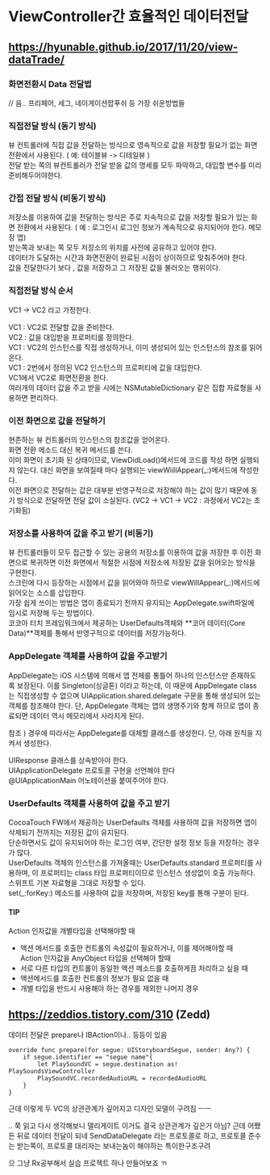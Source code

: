 # ViewController간 효율적인 데이터전달
## https://hyunable.github.io/2017/11/20/view-dataTrade/
### 화면전환시 Data 전달법 
// 음.. 프리페어, 세그, 네이게이션팝푸쉬 등 가장 쉬운방법들

### 직접전달 방식 (동기 방식)  
뷰 컨트롤러에 직접 값을 전달하는 방식으로 영속적으로 값을 저장할 필요가 없는 화면 전환에서 사용된다. ( 예: 테이블뷰 -> 디테일뷰 )  
전달 받는 쪽의 뷰컨트롤러가 전달 받을 값의 명세를 모두 파악하고, 대입할 변수를 미리 준비해두어야한다.

### 간접 전달 방식 (비동기 방식)
저장소를 이용하여 값을 전달하는 방식은 주로 지속적으로 값을 저장할 필요가 있는 화면 전환에서 사용된다. ( 예 : 로그인시 로그인 정보가 계속적으로 유지되어야 한다. 메모장 앱)  
받는쪽과 보내는 쪽 모두 저장소의 위치를 사전에 공유하고 있어야 한다.  
데이터가 도달하는 시간과 화면전환이 완료된 시점이 상이하므로 맞춰주어야 한다.  
값을 전달한다기 보다 , 값을 저장하고 그 저장된 값을 불러오는 행위이다.

### 직접전달 방식 순서
VC1 -> VC2 라고 가정한다.  

VC1 : VC2로 전달할 값을 준비한다.  
VC2 : 값을 대입받을 프로퍼티를 정의한다.  
VC1 : VC2의 인스턴스를 직접 생성하거나, 이미 생성되어 있는 인스턴스의 참조를 읽어온다.  
VC1 : 2번에서 정의된 VC2 인스턴스의 프로퍼티에 값을 대입한다.  
VC1에서 VC2로 화면전환을 한다.  
여러개의 데이터 값을 주고 받을 시에는 NSMutableDictionary 같은 집합 자료형을 사용하면 편리하다.  

### 이전 화면으로 값을 전달하기
현존하는 뷰 컨트롤러의 인스턴스의 참조값을 얻어온다.  
화면 전환 메소드 대신 복귀 메서드를 쓴다.  
이미 화면이 초기화 된 상태이므로, ViewDidLoad()메서드에 코드를 작성 하면 실행되지 않는다. 대신 화면을 보여질때 마다 실행되는 viewWiillAppear(_:)메서드에 작성한다.  
이전 화면으로 전달하는 값은 대부분 반영구적으로 저장해야 하는 값이 많기 때문에 동기 방식으로 전달하면 전달 값이 소실된다. (VC2 -> VC1 -> VC2 : 과정에서 VC2는 초기화됨)  

### 저장소를 사용하여 값을 주고 받기 (비동기)
뷰 컨트롤러들이 모두 접근할 수 있는 공용의 저장소를 이용하여 값을 저장한 후 이전 화면으로 복귀하면 이전 화면에서 적절한 시점에 저장소에 저장된 값을 읽어오는 방식을 구현한다.  
스크린에 다시 등장하는 시점에서 값을 읽어와야 하므로 viewWillAppear(_:)메서드에 읽어오는 소스를 삽입한다.  
가장 쉽게 쓰이는 방법은 앱이 종료되기 전까지 유지되는 AppDelegate.swift파일에 임시로 저장해 두는 방법이다.  
코코아 터치 프레임워크에서 제공하는 UserDefaults객체와 **코어 데이터(Core Data)**객체를 통해서 반영구적으로 데이터를 저장가능하다.  

### AppDelegate 객체를 사용하여 값을 주고받기
AppDelegate는 iOS 시스템에 의해서 앱 전체를 통틀어 하나의 인스턴스만 존재하도록 보장된다. 이를 Singleton(싱글톤) 이라고 하는데, 이 때문에 AppDelegate class는 직접생성할 수 없으며   UIApplication.shared.delegate 구문을 통해 생성되어 있는 객체를 참조해야 한다. 단, AppDelegate 객체는 앱의 생명주기와 함께 하므로 앱이 종료되면 데이터 역시 메모리에서 사라지게 된다.  

참조 ) 경우에 따라서는 AppDelegate를 대체할 클래스를 생성한다. 단, 아래 원칙을 지켜서 생성한다.  

UIResponse 클래스를 상속받아야 한다.  
UIApplicationDelegate 프로토콜 구현을 선언해야 한다  
@UIApplicationMain 어노테이션을 붙여주어야 한다.  

### UserDefaults 객체를 사용하여 값을 주고 받기
CocoaTouch FW에서 제공하는 UserDefaults 객체를 사용하여 값을 저장하면 앱이 삭제되기 전까지는 저장된 값이 유지된다.  
단순하면서도 값이 유지되어야 하는 로그인 여부, 간단한 설정 정보 등을 저장하는 경우가 많다.  
UserDefaults 객체의 인스턴스를 가져올때는 UserDefaults.standard 프로퍼티를 사용하며, 이 프로퍼티는 class 타입 프로퍼티이므로 인스턴스 생성없이 호출 가능하다.  
스위프트 기본 자료형을 그대로 저장할 수 있다.  
set(_:forKey:) 메소드를 사용하여 값을 저장하며, 저장된 key를 통해 구분이 된다.  

#### TIP
Action 인자값을 개별타입을 선택해야할 때  
   - 액션 메서드를 호출한 컨트롤의 속성값이 필요하거나, 이를 제어해야할 때  
​
Action 인자값을 AnyObject 타입을 선택해야 할때  
   - 서로 다른 타입의 컨트롤이 동일한 액션 메소드를 호출하게끔 처리하고 싶을 때  
   - 액션메서드를 호출한 컨트롤의 정보가 필요 없을 때  
   - 개별 타입을 반드시 사용해야 하는 경우를 제외한 나머지 경우  



## https://zeddios.tistory.com/310 (Zedd)
데이터 전달은 prepare나 IBAction이나.. 등등이 있음
~~~
override func prepare(for segue: UIStoryboardSegue, sender: Any?) {
    if segue.identifier == "segue name"{
        let PlaySoundVC = segue.destination as! PlaySoundsViewController
        PlaySoundVC.recordedAudioURL = recordedAudioURL
    }
}
~~~
근데 이렇게 두 VC의 상관관계가 깊어지고 디자인 모델이 구려짐 ㅡㅡ

.. 쭉 읽고 다시 생각해보니 델리게이트 이거도 결국 상관관계가 깊은거 아님?
 근데 어쨌든 뒤로 데이터 전달이 되네
 SendDataDelegate 라는 프로토콜로 하고,
 프로토콜 준수는 받는쪽이, 프로토콜 대리자는 보내는놈이 해야하는 특이한구조구려
 
으 그냥 Rx공부해서 실습 프로젝트 하나 만들어보죠 ㄲ
